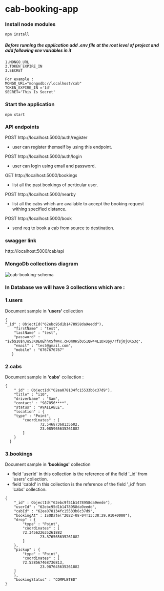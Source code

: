 # cab-booking-app

### Install node modules

    npm install

##### Before running the application add .env file at the root level of project and add following env variables in it
	1.MONGO_URL
   	2.TOKEN_EXPIRE_IN
   	3.SECRET
	
	For example : 
	MONGO_URL="mongodb://localhost/cab"
    TOKEN_EXPIRE_IN ='1d'
    SECRET='This Is Secret'
    
### **Start the application**
    
    npm start
	
    
### **API endpoints**
 
 POST http://localhost:5000/auth/register 
  - user can register themself by using this endpoint.
 
 POST http://localhost:5000/auth/login
  - user can login using email and password.
  
 GET http://localhost:5000/bookings
  - list all the past bookings of perticular user.

 POST http://localhost:5000/nearby
  - list all the cabs which are available to accept the booking request withing specified distance.
  
 POST http://localhost:5000/book
  - send req to book a cab from source to destination.


### **swagger link**

  http://localhost:5000/cab/api



### **MongoDb collections diagram**

![cab-booking-schema](https://user-images.githubusercontent.com/110447114/183032384-448223a5-1a18-4246-bdbe-9985dd5ebbe2.jpg)


### In Database we will have 3 collections which are :
### 1.users
 Document sample in **'users'** collection
 
 	{
  	"_id" : ObjectId("62ebc95d1b1478958da9eedd"),
    	"firstName" : "test",
    	"lastName" : "test",
    	"password" : "$2b$10$nJuSJK0E0EhhXSfW4x.cHOm0HSbU51Qw44L1DxQpy/rfsjOjOKS3q",
    	"email" : "test@gmail.com",
    	"mobile" : "6767676767"
       }

### 2.cabs
  Document sample in **'cabs'** collection :
  
  	{
    	"_id" : ObjectId("62ea078134fc15533b6c37d9"),
    	"title" : "i10",
    	"driverName" : "Sam",
    	"contact" : "987856****",
    	"status" : "AVAILABLE",
    	"location" : {
        "type" : "Point",
        	"coordinates" : [
            		72.54687368135602,
            		23.085965635261882
        	]
    	}
      }

### 3.bookings
  Document sample in **'bookings'** collection
   - field 'userId' in this collection is the reference of the field '_id' from 'users' collection.
   - field 'cabId' in this collection is the reference of the field '_id' from 'cabs' collection.
  
	{
    	"_id" : ObjectId("62ebc9f51b1478958da9eede"),
    	"userId" : "62ebc95d1b1478958da9eedd",
    	"cabId" : "62ea078134fc15533b6c37d9",
    	"bookingAt" : ISODate("2022-08-04T13:30:29.910+0000"),
    	"drop" : {
        	"type" : "Point",
        	"coordinates" : [
			72.345622635261882
            		23.876565635261882
        	]
    	},
    	"pickup" : {
        	"type" : "Point",
        	"coordinates" : [
			72.528567468736813,
                	23.987645635261882
		]
		},
    	"bookingStatus" : "COMPLETED"
	}


